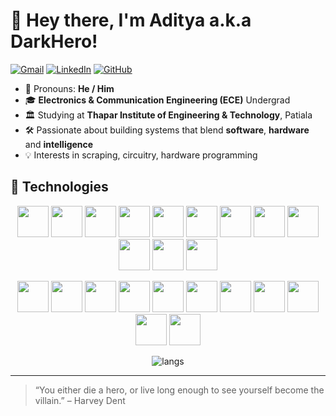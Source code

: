 # 👋 Hey there, I'm Aditya a.k.a DarkHero!

[![Gmail](https://img.shields.io/badge/Gmail-D14836?style=for-the-badge&logo=gmail&logoColor=white)](mailto:adityasaini2004@gmail.com)
[![LinkedIn](https://img.shields.io/badge/LinkedIn-0077B5?style=for-the-badge&logo=linkedin&logoColor=white)](https://www.linkedin.com/in/aditya-saini-009a81257/)
[![GitHub](https://img.shields.io/badge/GitHub-181717?style=for-the-badge&logo=github&logoColor=white)](https://github.com/LeLuke007)


 - 🤠 Pronouns: **He / Him**
 - 🎓 **Electronics & Communication Engineering (ECE)** Undergrad
 - 🏛️ Studying at **Thapar Institute of Engineering & Technology**, Patiala
 - 🛠️ Passionate about building systems that blend **software**, **hardware** and **intelligence**
 - 💡 Interests in scraping, circuitry, hardware programming

## 🔧 Technologies

<!-- ![Python](https://img.shields.io/badge/Python-3776AB?style=for-the-badge&logo=python&logoColor=white)
![C++](https://img.shields.io/badge/C++-00599C?style=for-the-badge&logo=c%2B%2B&logoColor=white)
![TensorFlow](https://img.shields.io/badge/TensorFlow-FF6F00?style=for-the-badge&logo=TensorFlow&logoColor=white) -->
                    
<p align="center">
  <img src="https://cdn.jsdelivr.net/gh/devicons/devicon/icons/python/python-original.svg" width="50"/>
  <img src="https://cdn.jsdelivr.net/gh/devicons/devicon@latest/icons/c/c-original.svg" width="50" />
  <img src="https://cdn.jsdelivr.net/gh/devicons/devicon/icons/cplusplus/cplusplus-original.svg" width="50"/>
  <img src="https://cdn.jsdelivr.net/gh/devicons/devicon@latest/icons/html5/html5-original.svg" width="50"/>
  <img src="https://cdn.jsdelivr.net/gh/devicons/devicon@latest/icons/css3/css3-original.svg" width="50"/>
  <img src="https://cdn.jsdelivr.net/gh/devicons/devicon@latest/icons/jupyter/jupyter-original.svg" width="50"/>
  <img src="https://cdn.jsdelivr.net/gh/devicons/devicon/icons/arduino/arduino-original.svg" width="50"/>
  <img src="https://cdn.jsdelivr.net/gh/devicons/devicon@latest/icons/matlab/matlab-original.svg" width="50"/>
  <img src="https://cdn.jsdelivr.net/gh/devicons/devicon@latest/icons/mongodb/mongodb-original.svg" width="50"/>
  <img src="https://cdn.jsdelivr.net/gh/devicons/devicon@latest/icons/mysql/mysql-original.svg" width="50"/>
  <img src="https://cdn.jsdelivr.net/gh/devicons/devicon@latest/icons/cloudflareworkers/cloudflareworkers-original.svg" width="50"/>
  <img src="https://cdn.jsdelivr.net/gh/devicons/devicon@latest/icons/linux/linux-original.svg" width="50"/>
</p>
<p align="center">
  <img src="https://cdn.jsdelivr.net/gh/devicons/devicon@latest/icons/opencv/opencv-original.svg" width="50"/>
  <img src="https://cdn.jsdelivr.net/gh/devicons/devicon@latest/icons/flask/flask-original.svg" width="50"/>
  <img src="https://cdn.jsdelivr.net/gh/devicons/devicon/icons/tensorflow/tensorflow-original.svg" width="50"/>
  <img src="https://cdn.jsdelivr.net/gh/devicons/devicon@latest/icons/numpy/numpy-original.svg" width="50"/>
  <img src="https://cdn.jsdelivr.net/gh/devicons/devicon@latest/icons/pandas/pandas-original.svg" width="50"/>
  <img src="https://cdn.jsdelivr.net/gh/devicons/devicon@latest/icons/streamlit/streamlit-original.svg" width="50"/>
  <img src="https://cdn.jsdelivr.net/gh/devicons/devicon/icons/docker/docker-original.svg" width="50"/>
  <img src="https://cdn.jsdelivr.net/gh/devicons/devicon/icons/git/git-original.svg" width="50"/>
<!--   <img src="https://cdn.jsdelivr.net/gh/devicons/devicon@latest/icons/github/github-original.svg" width="50"/> -->
  <img src="https://cdn.jsdelivr.net/gh/devicons/devicon@latest/icons/vscode/vscode-original.svg" width="50"/>
  <img src="https://cdn.jsdelivr.net/gh/devicons/devicon@latest/icons/canva/canva-original.svg" width="50"/>
  <img src="https://cdn.jsdelivr.net/gh/devicons/devicon@latest/icons/latex/latex-original.svg" width="50"/>
<!--   <a href="https://skillicons.dev">
    <img src="https://skillicons.dev/icons?i=cs" />
  </a> -->
</p>


<p align="center">
<!--   <img src="https://github-readme-streak-stats.herokuapp.com/?user=LeLuke007&theme=react&hide_border=true" alt="streak" style="display:inline-block;" /> -->
  <img src="https://github-readme-stats.vercel.app/api/top-langs/?username=LeLuke007&layout=compact&theme=tokyonight&hide_border=true" alt="langs" style="display:inline-block;"/>
<!--   <img src="https://github-readme-stats.vercel.app/api?username=LeLuke007&show_icons=true&theme=tokyonight&hide_border=true" alt="stats"/> -->
</p>
<!-- <img src="https://github-readme-stats.vercel.app/api?username=LeLuke007&show_icons=true&theme=tokyonight&hide_border=true" alt="stats"/> -->

---

> “You either die a hero, or live long enough to see yourself become the villain.” – Harvey Dent
<!-- > “Dread it. Run from it. Destiny arrives all the same.” – Thanos  -->

<!--  
**LeLuke007/LeLuke007** is a ✨ _special_ ✨ repository because its `README.md` (this file) appears on your GitHub profile.

Here are some ideas to get you started:

- 🔭 I’m currently working on ...
- 🌱 I’m currently learning ...
- 👯 I’m looking to collaborate on ...
- 🤔 I’m looking for help with ...
- 💬 Ask me about ...
- 📫 How to reach me: ...
- 😄 Pronouns: ...
- ⚡ Fun fact: ...
-->
